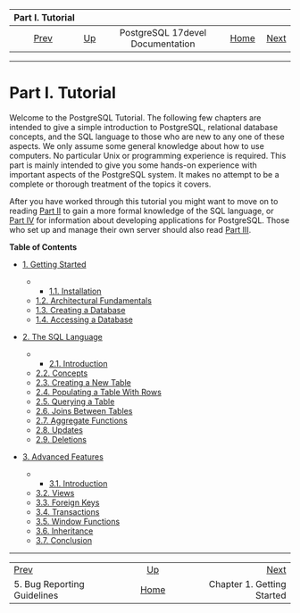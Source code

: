 <!--?xml version="1.0" encoding="UTF-8" standalone="no"?-->

|                      Part I. Tutorial                     |                                                     |                                  |                                                       |                                                           |
| :-------------------------------------------------------: | :-------------------------------------------------- | :------------------------------: | ----------------------------------------------------: | --------------------------------------------------------: |
| [Prev](bug-reporting.html "5. Bug Reporting Guidelines")  | [Up](index.html "PostgreSQL 17devel Documentation") | PostgreSQL 17devel Documentation | [Home](index.html "PostgreSQL 17devel Documentation") |  [Next](tutorial-start.html "Chapter 1. Getting Started") |

***

# Part I. Tutorial

Welcome to the PostgreSQL Tutorial. The following few chapters are intended to give a simple introduction to PostgreSQL, relational database concepts, and the SQL language to those who are new to any one of these aspects. We only assume some general knowledge about how to use computers. No particular Unix or programming experience is required. This part is mainly intended to give you some hands-on experience with important aspects of the PostgreSQL system. It makes no attempt to be a complete or thorough treatment of the topics it covers.

After you have worked through this tutorial you might want to move on to reading [Part II](sql.html "Part II. The SQL Language") to gain a more formal knowledge of the SQL language, or [Part IV](client-interfaces.html "Part IV. Client Interfaces") for information about developing applications for PostgreSQL. Those who set up and manage their own server should also read [Part III](admin.html "Part III. Server Administration").

**Table of Contents**

* [1. Getting Started](tutorial-start.html)

  * *   [1.1. Installation](tutorial-install.html)
  * [1.2. Architectural Fundamentals](tutorial-arch.html)
  * [1.3. Creating a Database](tutorial-createdb.html)
  * [1.4. Accessing a Database](tutorial-accessdb.html)

* [2. The SQL Language](tutorial-sql.html)

  * *   [2.1. Introduction](tutorial-sql-intro.html)
  * [2.2. Concepts](tutorial-concepts.html)
  * [2.3. Creating a New Table](tutorial-table.html)
  * [2.4. Populating a Table With Rows](tutorial-populate.html)
  * [2.5. Querying a Table](tutorial-select.html)
  * [2.6. Joins Between Tables](tutorial-join.html)
  * [2.7. Aggregate Functions](tutorial-agg.html)
  * [2.8. Updates](tutorial-update.html)
  * [2.9. Deletions](tutorial-delete.html)

* [3. Advanced Features](tutorial-advanced.html)

  * *   [3.1. Introduction](tutorial-advanced-intro.html)
  * [3.2. Views](tutorial-views.html)
  * [3.3. Foreign Keys](tutorial-fk.html)
  * [3.4. Transactions](tutorial-transactions.html)
  * [3.5. Window Functions](tutorial-window.html)
  * [3.6. Inheritance](tutorial-inheritance.html)
  * [3.7. Conclusion](tutorial-conclusion.html)

***

|                                                           |                                                       |                                                           |
| :-------------------------------------------------------- | :---------------------------------------------------: | --------------------------------------------------------: |
| [Prev](bug-reporting.html "5. Bug Reporting Guidelines")  |  [Up](index.html "PostgreSQL 17devel Documentation")  |  [Next](tutorial-start.html "Chapter 1. Getting Started") |
| 5. Bug Reporting Guidelines                               | [Home](index.html "PostgreSQL 17devel Documentation") |                                Chapter 1. Getting Started |
